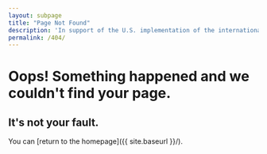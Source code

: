 ```yaml
---
layout: subpage
title: "Page Not Found"
description: 'In support of the U.S. implementation of the international Extractive Industries Transparency Initiative, the U.S. Department of the Interior is providing this public data portal that tells the story of natural resource revenues from Federal lands.'
permalink: /404/
---
```


# Oops! Something happened and we couldn't find your page.

## It's not your fault.

You can [return to the homepage]({{ site.baseurl }}/).
